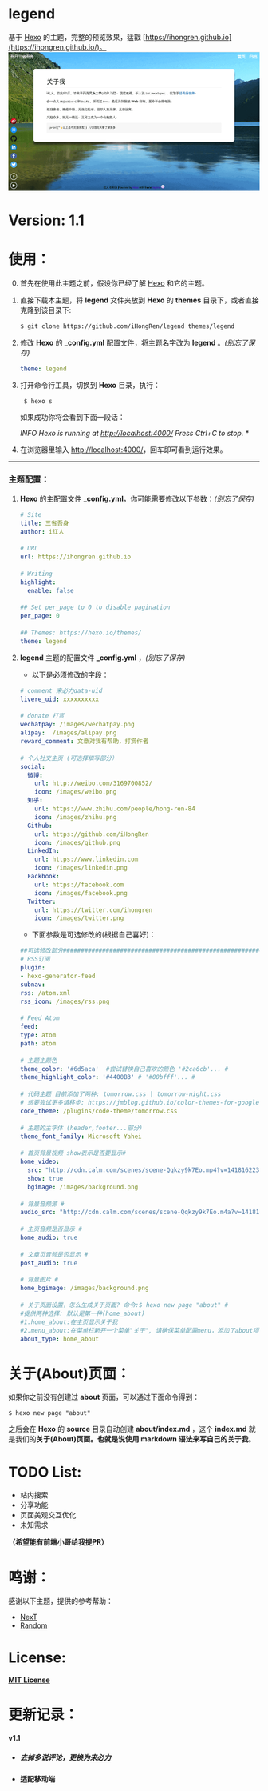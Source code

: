 # legend  
基于 [Hexo](https://hexo.io/) 的主题，完整的预览效果，猛戳 [https://ihongren.github.io](https://ihongren.github.io/)。
![](/screenshots/bg.png)
# Version: 1.1

# 使用：

0. 首先在使用此主题之前，假设你已经了解 [Hexo](https://hexo.io/) 和它的主题。

1. 直接下载本主题，将 **legend** 文件夹放到 **Hexo** 的 **themes** 目录下，或者直接克隆到该目录下:

   ```sh
   $ git clone https://github.com/iHongRen/legend themes/legend
   ```

2. 修改 **Hexo** 的 **_config.yml** 配置文件，将主题名字改为 **legend** 。*(别忘了保存)*

   ```yaml
   theme: legend
   ```

3. 打开命令行工具，切换到 **Hexo** 目录，执行：

   ```shell
    $ hexo s
   ```

   如果成功你将会看到下面一段话：

   *INFO  Hexo is running at [http://localhost:4000/](http://localhost:4000/) Press Ctrl+C to stop.* *       

4. 在浏览器里输入 [http://localhost:4000/](http://localhost:4000/)，回车即可看到运行效果。

---

### 主题配置：

1. **Hexo** 的主配置文件 **_config.yml**，你可能需要修改以下参数：*(别忘了保存)*

   ```yaml
   # Site
   title: 三省吾身
   author: i红人

   # URL
   url: https://ihongren.github.io

   # Writing
   highlight:
     enable: false
     
   ## Set per_page to 0 to disable pagination
   per_page: 0

   ## Themes: https://hexo.io/themes/
   theme: legend
   ```

2. **legend** 主题的配置文件 **_config.yml** ，*(别忘了保存)*

   - 以下是必须修改的字段：

   ```yaml
   # comment 来必力data-uid
   livere_uid: xxxxxxxxxx

   # donate 打赏
   wechatpay: /images/wechatpay.png
   alipay:  /images/alipay.png
   reward_comment: 文章对我有帮助，打赏作者

   # 个人社交主页 (可选择填写部分）
   social:
     微博:
       url: http://weibo.com/3169700852/
       icon: /images/weibo.png
     知乎: 
       url: https://www.zhihu.com/people/hong-ren-84
       icon: /images/zhihu.png
     Github: 
       url: https://github.com/iHongRen
       icon: /images/github.png
     LinkedIn:
       url: https://www.linkedin.com
       icon: /images/linkedin.png
     Fackbook: 
       url: https://facebook.com
       icon: /images/facebook.png
     Twitter:
       url: https://twitter.com/ihongren
       icon: /images/twitter.png
   ```

   - 下面参数是可选修改的(根据自己喜好)：

   ```yaml
   ##可选修改部分############################################################
   # RSS订阅
   plugin:
   - hexo-generator-feed
   subnav:
   rss: /atom.xml
   rss_icon: /images/rss.png

   # Feed Atom
   feed:
   type: atom
   path: atom

   # 主题主颜色
   theme_color: '#6d5aca'  #尝试替换自己喜欢的颜色 '#2ca6cb'... #
   theme_highlight_color: '#4400B3' # '#00bfff'... #

   # 代码主题 目前添加了两种: tomorrow.css | tomorrow-night.css  
   # 想要尝试更多请移步: https://jmblog.github.io/color-themes-for-google-code-prettify/ #
   code_theme: /plugins/code-theme/tomorrow.css

   # 主题的主字体 (header,footer...部分)
   theme_font_family: Microsoft Yahei

   # 首页背景视频 show表示是否要显示#
   home_video: 
     src: "http://cdn.calm.com/scenes/scene-Qqkzy9k7Eo.mp4?v=1418162238190"
     show: true
     bgimage: /images/background.png

   # 背景音频源 #
   audio_src: "http://cdn.calm.com/scenes/scene-Qqkzy9k7Eo.m4a?v=1418162240715"

   # 主页音频是否显示 #
   home_audio: true

   # 文章页音频是否显示 #
   post_audio: true

   # 背景图片 #
   home_bgimage: /images/background.png

   # 关于页面设置，怎么生成关于页面? 命令:$ hexo new page "about" #
   #提供两种选择: 默认是第一种(home_about)
   #1.home_about:在主页显示关于我
   #2.menu_about:在菜单栏新开一个菜单"关于", 请确保菜单配置menu，添加了about项(打开上面menu,about的注释)
   about_type: home_about
   ```

# 关于(About)页面：

如果你之前没有创建过 **about** 页面，可以通过下面命令得到：

```shell
$ hexo new page "about"
```

之后会在 **Hexo** 的 **source** 目录自动创建 **about/index.md** ，这个 **index.md** 就是我们的**关于(About)**页面。也就是说使用 **markdown** 语法来写自己的**关于我**。

# TODO List: 

- 站内搜索
- 分享功能
- 页面美观交互优化
- 未知需求

**（希望能有前端小哥给我提PR）**

# 鸣谢：

感谢以下主题，提供的参考帮助：

- [NexT](https://github.com/iissnan/hexo-theme-next)	
- [Random](https://github.com/stiekel/hexo-theme-random)


# License:

[**MIT** **License**](/LICENSE)



# 更新记录：

#### v1.1

- ##### **去掉多说评论，更换为[来必力](https://livere.com/)**



- **适配移动端**

